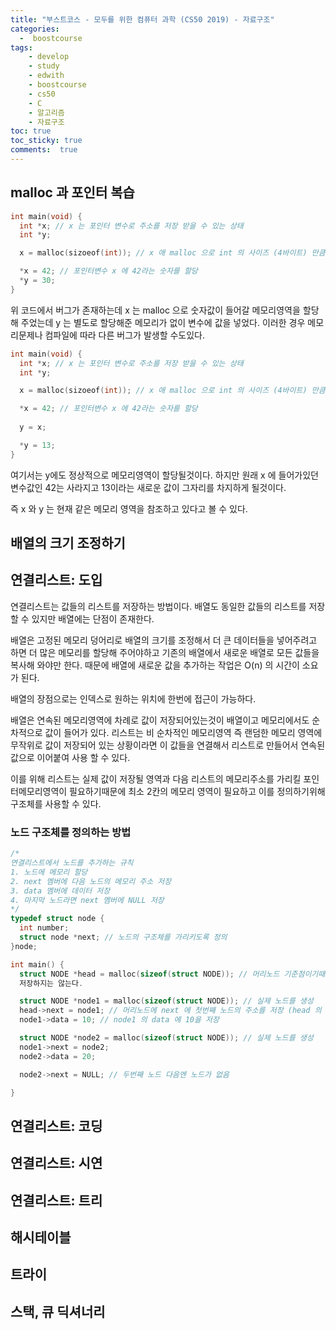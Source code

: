 ```yaml
---
title: "부스트코스 - 모두를 위한 컴퓨터 과학 (CS50 2019) - 자료구조"
categories: 
  -  boostcourse
tags: 
    - develop
    - study
    - edwith
    - boostcourse
    - cs50
    - C
    - 알고리즘
    - 자료구조
toc: true
toc_sticky: true
comments:  true
---
```


## malloc 과 포인터 복습
```c
int main(void) {
  int *x; // x 는 포인터 변수로 주소를 저장 받을 수 있는 상태
  int *y;

  x = malloc(sizoeof(int)); // x 애 malloc 으로 int 의 사이즈 (4바이트) 만큼의 메모리 영역을 할당

  *x = 42; // 포인터변수 x 에 42라는 숫자를 할당
  *y = 30;
}
```

위 코드에서 버그가 존재하는데 x 는 malloc 으로 숫자값이 들어갈 메모리영역을 할당해 주었는데 y 는 별도로 할당해준 메모리가 없이 변수에 값을 넣었다. 이러한 경우 메모리문제나 컴파일에 따라 다른 버그가 발생할 수도있다.

```c
int main(void) {
  int *x; // x 는 포인터 변수로 주소를 저장 받을 수 있는 상태
  int *y;

  x = malloc(sizoeof(int)); // x 애 malloc 으로 int 의 사이즈 (4바이트) 만큼의 메모리 영역을 할당

  *x = 42; // 포인터변수 x 에 42라는 숫자를 할당
  
  y = x;

  *y = 13;
}
```

여기서는 y에도 정상적으로 메모리영역이 할당될것이다. 하지만 원래 x 에 들어가있던 변수값인 42는 사라지고 13이라는 새로운 값이 그자리를 차지하게 될것이다.  

즉 x 와 y 는 현재 같은 메모리 영역을 참조하고 있다고 볼 수 있다.



## 배열의 크기 조정하기

## 연결리스트: 도입
연결리스트는 값들의 리스트를 저장하는 방법이다. 배열도 동일한 값들의 리스트를 저장 할 수 있지만 배열에는 단점이 존재한다.  

배열은 고정된 메모리 덩어리로 배열의 크기를 조정해서 더 큰 데이터들을 넣어주려고 하면 더 많은 메모리를 할당해 주어야하고 기존의 배열에서 새로운 배열로 모든 값들을 복사해 와야만 한다. 때문에 배열에 새로운 값을 추가하는 작업은 O(n) 의 시간이 소요가 된다.  

배열의 장점으로는 인덱스로 원하는 위치에 한번에 접근이 가능하다.   

배열은 연속된 메모리영역에 차례로 값이 저장되어있는것이 배열이고 메모리에서도 순차적으로 값이 들어가 있다. 리스트는 비 순차적인 메모리영역 즉 랜덤한 메모리 영역에 무작위로 값이 저장되어 있는 상황이라면 이 값들을 연결해서 리스트로 만들어서 연속된 값으로 이어붙여 사용 할 수 있다. 

이를 위해 리스트는 실제 값이 저장될 영역과 다음 리스트의 메모리주소를 가리킬 포인터메모리영역이 필요하기때문에 최소 2칸의 메모리 영역이 필요하고 이를 정의하기위해 구조체를 사용할 수 있다.

### 노드 구조체를 정의하는 방법
```c
/*
연결리스트에서 노드를 추가하는 규칙
1. 노드에 메모리 할당
2. next 멤버에 다음 노드의 메모리 주소 저장
3. data 멤버에 데이터 저장
4. 마지막 노드라면 next 멤버에 NULL 저장
*/
typedef struct node {
  int number;
  struct node *next; // 노드의 구조체를 가리키도록 정의
}node;

int main() {
  struct NODE *head = malloc(sizeof(struct NODE)); // 머리노드 기준점이기때문에 별도의 데이터를 
  저장하지는 않는다.

  struct NODE *node1 = malloc(sizeof(struct NODE)); // 실제 노드를 생성
  head->next = node1; // 머리노드에 next 에 첫번째 노드의 주소를 저장 (head 의 next 는 node1을 가르키고 있음)
  node1->data = 10; // node1 의 data 에 10을 저장

  struct NODE *node2 = malloc(sizeof(struct NODE)); // 실제 노드를 생성
  node1->next = node2;
  node2->data = 20;

  node2->next = NULL; // 두번째 노드 다음엔 노드가 없음

}
```

## 연결리스트: 코딩

## 연결리스트: 시연

## 연결리스트: 트리

## 해시테이블

## 트라이

## 스택, 큐 딕셔너리